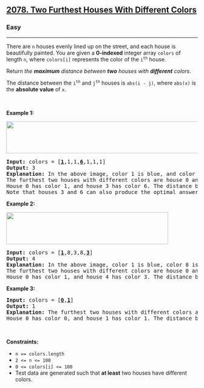 <h2><a href="https://leetcode.com/problems/two-furthest-houses-with-different-colors/">2078. Two Furthest Houses With Different Colors</a></h2><h3>Easy</h3><hr><div><p>There are <code>n</code> houses evenly lined up on the street, and each house is beautifully painted. You are given a <strong>0-indexed</strong> integer array <code>colors</code> of length <code>n</code>, where <code>colors[i]</code> represents the color of the <code>i<sup>th</sup></code> house.</p>

<p>Return <em>the <strong>maximum</strong> distance between <strong>two</strong> houses with <strong>different</strong> colors</em>.</p>

<p>The distance between the <code>i<sup>th</sup></code> and <code>j<sup>th</sup></code> houses is <code>abs(i - j)</code>, where <code>abs(x)</code> is the <strong>absolute value</strong> of <code>x</code>.</p>

<p>&nbsp;</p>
<p><strong class="example">Example 1:</strong></p>
<img alt="" src="https://assets.leetcode.com/uploads/2021/10/31/eg1.png" style="width: 610px; height: 84px;">
<pre><strong>Input:</strong> colors = [<u><strong>1</strong></u>,1,1,<strong><u>6</u></strong>,1,1,1]
<strong>Output:</strong> 3
<strong>Explanation:</strong> In the above image, color 1 is blue, and color 6 is red.
The furthest two houses with different colors are house 0 and house 3.
House 0 has color 1, and house 3 has color 6. The distance between them is abs(0 - 3) = 3.
Note that houses 3 and 6 can also produce the optimal answer.
</pre>

<p><strong class="example">Example 2:</strong></p>
<img alt="" src="https://assets.leetcode.com/uploads/2021/10/31/eg2.png" style="width: 426px; height: 84px;">
<pre><strong>Input:</strong> colors = [<u><strong>1</strong></u>,8,3,8,<u><strong>3</strong></u>]
<strong>Output:</strong> 4
<strong>Explanation:</strong> In the above image, color 1 is blue, color 8 is yellow, and color 3 is green.
The furthest two houses with different colors are house 0 and house 4.
House 0 has color 1, and house 4 has color 3. The distance between them is abs(0 - 4) = 4.
</pre>

<p><strong class="example">Example 3:</strong></p>

<pre><strong>Input:</strong> colors = [<u><strong>0</strong></u>,<strong><u>1</u></strong>]
<strong>Output:</strong> 1
<strong>Explanation:</strong> The furthest two houses with different colors are house 0 and house 1.
House 0 has color 0, and house 1 has color 1. The distance between them is abs(0 - 1) = 1.
</pre>

<p>&nbsp;</p>
<p><strong>Constraints:</strong></p>

<ul>
	<li><code>n ==&nbsp;colors.length</code></li>
	<li><code>2 &lt;= n &lt;= 100</code></li>
	<li><code>0 &lt;= colors[i] &lt;= 100</code></li>
	<li>Test data are generated such that <strong>at least</strong> two houses have different colors.</li>
</ul>
</div>
